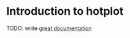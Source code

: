 # Introduction to hotplot

TODO: write [great documentation](http://jacobian.org/writing/great-documentation/what-to-write/)
